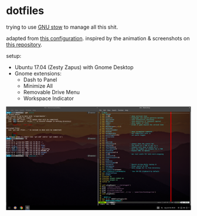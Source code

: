 # dotfiles

trying to use [GNU stow](https://www.gnu.org/software/stow/) to manage all this shit.

adapted from [this configuration](https://github.com/Ullaakut/new-environment-bootstrap). inspired by the animation & screenshots on [this repository](https://github.com/EtixLabs/cameradar).

setup:
- Ubuntu 17.04 (Zesty Zapus) with Gnome Desktop
- Gnome extensions:
  - Dash to Panel
  - Minimize All
  - Removable Drive Menu
  - Workspace Indicator
  
![](./setups/fish_robot.png)
